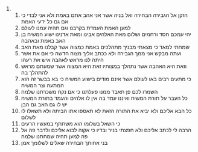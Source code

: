 <ol>
  <li>
    <ol>
      <li>הזקן אל הגבירה הבחירה ואל בניה אשר אני אהב אתם באמת ולא אני לבדי כי אם גם כל ידעי האמת׃</li>
      <li>למען האמת העמדת בקרבנו וגם תהיה עמנו לעולם׃</li>
      <li>יהי עמכם חסד ורחמים ושלום מאת האלהים אבינו ומאת אדנינו ישוע המשיח בן האב באמת ובאהבה׃</li>
      <li>שמחתי למאד כי מצאתי מבניך מתהלכים באמת כמצוה אשר קבלנו מאת האב׃</li>
      <li>ועתה מבקש אני ממך הגבירה ולא ככתב אליך מצוה חדשה כי אם את אשר היתה לנו מראש לאהבה איש את רעהו׃</li>
      <li>וזאת היא האהבה אשר נתהלך במצותיו זאת היא המצוה אשר שמעתם מראש להתהלך בה׃</li>
      <li>כי מתעים רבים באו לעולם אשר אינם מודים בישוע המשיח כי בא בבשר זה הוא המתעה וצר המשיח׃</li>
      <li>השמרו לכם פן תאבד ממנו פעלתנו כי אם נקח משכרתנו שלמה׃</li>
      <li>כל העבר על תורת המשיח ואיננו עמד בה אין לו אלהים והעמד בתורת המשיח יש לו גם האב גם הבן׃</li>
      <li>כל הבא אליכם ולא יביא את התורה הזאת לא תאספו אתו הביתה ולא תשאלו לו לשלום׃</li>
      <li>כי השאל בשלומו הוא משתתף במעשיו הרעים׃</li>
      <li>הרבה לי לכתב אליכם ולא חפצתי בניר ובדיו כי אקוה לבוא אליכם ולדבר פה אל פה למען תהיה שמחתנו שלמה׃</li>
      <li>בני אחותך הבחירה שאלים לשלומך אמן׃</li>
    </ol>
  </li>
</ol>